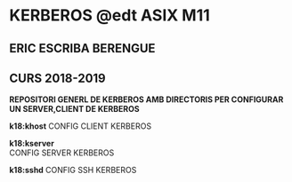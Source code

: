 # KERBEROS @edt ASIX M11

## ERIC ESCRIBA BERENGUE
## CURS 2018-2019

**REPOSITORI GENERL DE KERBEROS AMB DIRECTORIS PER CONFIGURAR UN SERVER,CLIENT DE KERBEROS**

**k18:khost**
CONFIG CLIENT KERBEROS

**k18:kserver** 	
CONFIG SERVER KERBEROS

**k18:sshd**
CONFIG SSH KERBEROS
